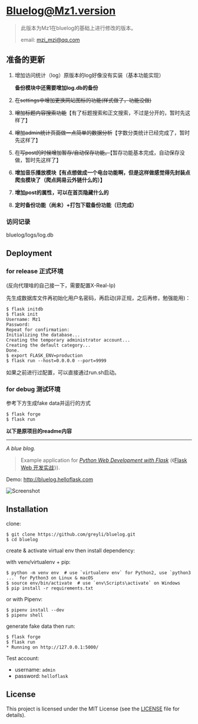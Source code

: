 # Bluelog@Mz1.version

> 此版本为Mz1在bluelog的基础上进行修改的版本。
>
> email: mzi_mzi@qq.com

## 准备的更新

1. 增加访问统计（log）原版本的log好像没有实装（基本功能实现）

   **备份模块中还需要增加log.db的备份**

2. ~~在settings中增加更换网站图标的功能(样式做了，功能没做)~~

3. ~~增加标题内容搜索功能~~【有了标题搜索和正文搜索，不过是分开的，暂时先这样了】

4. ~~增加admin统计页面做一点简单的数据分析~~【字数分类统计已经完成了，暂时先这样了】

5. ~~在写post的时候增加暂存/自动保存功能。~~【暂存功能基本完成，自动保存没做，暂时先这样了】

6. **增加音乐播放模块【有点想做成一个电台功能啊，但是这样做感觉得先封装点爬虫模块了（爬点网易云外链什么的）】**

7. **增加post的属性，可以在首页隐藏什么的**

8. **定时备份功能（尚未）+打包下载备份功能（已完成）**

### 访问记录

bluelog/logs/log.db



## Deployment

### for release 正式环境

(反向代理啥的自己接一下，需要配置X-Real-Ip)

先生成数据库文件再初始化用户名密码，再启动(非正规，之后再修，勉强能用)：

```
$ flask initdb
$ flask init
Username: Mz1
Password:
Repeat for confirmation:
Initializing the database...
Creating the temporary administrator account...
Creating the default category...
Done.
$ export FLASK_ENV=production
$ flask run --host=0.0.0.0 --port=9999
```

如果之前进行过配置，可以直接通过run.sh启动。



### for debug 测试环境

参考下方生成fake data并运行的方式

```
$ flask forge
$ flask run
```







**以下是原项目的readme内容**

<hr />

*A blue blog.*

> Example application for *[Python Web Development with Flask](https://helloflask.com/en/book/1)* (《[Flask Web 开发实战](https://helloflask.com/book/1)》).

Demo: http://bluelog.helloflask.com

![Screenshot](https://helloflask.com/screenshots/bluelog.png)

## Installation

clone:
```
$ git clone https://github.com/greyli/bluelog.git
$ cd bluelog
```
create & activate virtual env then install dependency:

with venv/virtualenv + pip:
```
$ python -m venv env  # use `virtualenv env` for Python2, use `python3 ...` for Python3 on Linux & macOS
$ source env/bin/activate  # use `env\Scripts\activate` on Windows
$ pip install -r requirements.txt
```
or with Pipenv:
```
$ pipenv install --dev
$ pipenv shell
```
generate fake data then run:
```
$ flask forge
$ flask run
* Running on http://127.0.0.1:5000/
```

Test account:

* username: `admin`
* password: `helloflask`

## License

This project is licensed under the MIT License (see the
[LICENSE](LICENSE) file for details).